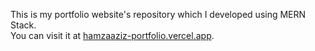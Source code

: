 This is my portfolio website's repository which I developed using MERN Stack.
<br>You can visit it at [hamzaaziz-portfolio.vercel.app](https://hamzaaziz-portfolio.vercel.app/).